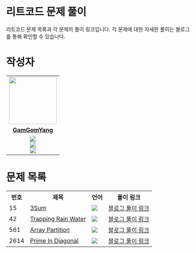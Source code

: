 # 리트코드 문제 풀이

리트코드 문제 목록과 각 문제의 풀이 링크입니다. 각 문제에 대한 자세한 풀이는 블로그를 통해 확인할 수 있습니다.



# 작성자
<table>
 <tr>
    <td align="center"><a href="https://github.com/jinny-l"><img src="https://avatars.githubusercontent.com/GamGomYang" width="130px;" alt=""></a></td>
  </tr>
  <tr>
    <td align="center"><a href="https://github.com/GamGomYang"><b>GamGomYang</b></a></td>
  </tr>
  <tr> 
    <td align="center">  <img src="https://img.shields.io/badge/-Python-blue?logo=python"><br/>
    <img src="https://img.shields.io/badge/-Java-orange?logo=java"><br/>
    <img src="https://img.shields.io/badge/-Kotlin-purple?logo=kotlin"><br/>
  </tr> 
</table>


<h1>문제 목록</h1>

<table>
  <tr>
    <th>번호</th>
    <th>제목</th>
    <th>언어</th>
    <th>풀이 링크</th>
  </tr>
   <tr>
    <td>15</td>
    <td><a href="https://leetcode.com/problems/3sum/description/">3Sum</a></td>
    <td><img src="https://img.shields.io/badge/-Java-orange?logo=java"/></td>
    <td><a href="https://blog.naver.com/gamgomyang/223520545753">블로그 풀이 링크</a></td>
  </tr>
  <tr>
    <td>42</td>
    <td><a href="https://leetcode.com/problems/trapping-rain-water/description/">Trapping Rain Water</a></td>
    <td><img src="https://img.shields.io/badge/-Python-blue?logo=python" /></td>
    <td><a href="https://blog.naver.com/gamgomyang/223439892381">블로그 풀이 링크</a></td>
  </tr>
  <tr>
    <td>561</td>
    <td><a href="https://leetcode.com/problems/array-partition/description/">Array Partition</a></td>
    <td><img src="https://img.shields.io/badge/-Python-blue?logo=python" /></td>
    <td><a href="https://blog.naver.com/gamgomyang/223440019500">블로그 풀이 링크</a></td>
  </tr>
  <tr>
    <td>2614</td>
    <td><a href="https://leetcode.com/problems/prime-in-diagonal/description/">Prime In Diagonal</a></td>
    <td><img src="https://img.shields.io/badge/-Python-blue?logo=python" /></td>
    <td><a href="https://blog.naver.com/gamgomyang/223499211433">블로그 풀이 링크</a></td>
  </tr>
</table>



